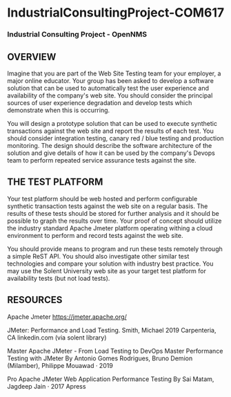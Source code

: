 # IndustrialConsultingProject-COM617
### Industrial Consulting Project - OpenNMS

## OVERVIEW
Imagine that you are part of the Web Site Testing team for your employer, a major online educator. Your group has been asked to develop a software solution that can be used to automatically test the user experience and availability of the company's web site.
You should consider the principal sources of user experience degradation and develop tests which demonstrate when this is occurring.

You will design a prototype solution that can be used to execute synthetic transactions against the web site and report the results of each test. You should consider integration testing, canary red / blue testing and production monitoring. The design should describe the software architecture of the solution and give details of how it can be used by the company's Devops team to perform repeated service assurance tests against the site.


## THE TEST PLATFORM
Your test platform should be web hosted and perform configurable synthetic transaction tests against the web site on a regular basis. The results of these tests should be stored for further analysis and it should be possible to graph the results over time. 
Your proof of concept should utilize the industry standard Apache Jmeter platform operating withing a cloud environment to perform and record tests against the web site.

You should provide means to program and run these tests remotely through a simple ReST API.
You should also investigate other similar test technologies and compare your solution with industry best practice. 
You may use the Solent University web site as your target test platform for availability tests (but not load tests). 

## RESOURCES
Apache Jmeter https://jmeter.apache.org/

JMeter: Performance and Load Testing. Smith, Michael 2019 Carpenteria, CA linkedin.com (via solent library)

Master Apache JMeter - From Load Testing to DevOps Master Performance Testing with JMeter By Antonio Gomes Rodrigues, Bruno Demion (Milamber), Philippe Mouawad · 2019

Pro Apache JMeter Web Application Performance Testing By Sai Matam, Jagdeep Jain · 2017 Apress
